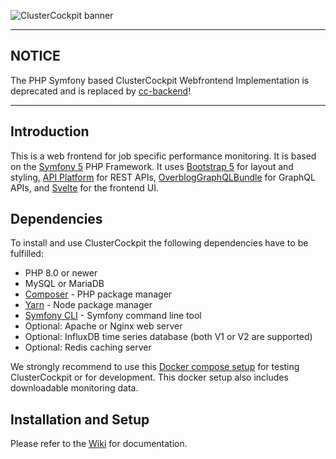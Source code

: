![ClusterCockpit banner](https://github.com/ClusterCockpit/ClusterCockpit/wiki/img/ClusterCockpit-banner-small.png)

--------------------------------------------------------------------------------
NOTICE
--------------------------------------------------------------------------------
The PHP Symfony based ClusterCockpit Webfrontend Implementation is deprecated
and is replaced by [cc-backend](https://github.com/ClusterCockpit/cc-backend)!

--------------------------------------------------------------------------------
Introduction
--------------------------------------------------------------------------------

This is a web frontend for job specific performance monitoring. It is based on
the [Symfony 5](https://symfony.com) PHP Framework. It uses
[Bootstrap 5](http://getbootstrap.com) for layout and styling,
[API Platform](https://api-platform.com/) for REST APIs,
[OverblogGraphQLBundle](https://github.com/overblog/GraphQLBundle) for GraphQL APIs,  and
[Svelte](https://svelte.dev/) for the frontend UI.

## Dependencies

To install and use ClusterCockpit the following dependencies have to be fulfilled:
- PHP 8.0 or newer
- MySQL or MariaDB
- [Composer](https://getcomposer.org) - PHP package manager
- [Yarn](https://yarnpkg.com/) - Node package manager
- [Symfony CLI](https://symfony.com/download) - Symfony command line tool
- Optional: Apache or Nginx web server
- Optional: InfluxDB time series database (both V1 or V2 are supported)
- Optional: Redis caching server

We strongly recommend to use this [Docker compose setup](https://github.com/ClusterCockpit/cc-docker) for testing ClusterCockpit or for development.
This docker setup also includes downloadable monitoring data.

## Installation and Setup

Please refer to the [Wiki](https://github.com/ClusterCockpit/ClusterCockpit/wiki) for documentation.


